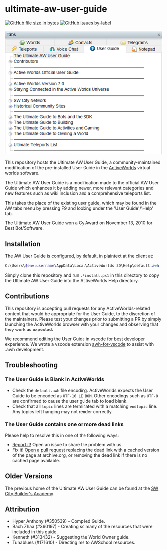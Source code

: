 ultimate-aw-user-guide
===================

[![GitHub file size in bytes](https://img.shields.io/github/size/anthonyneace/ultimate-aw-user-guide/user-guides/ultimateawuserguide.awh)](https://raw.githubusercontent.com/AnthonyNeace/ultimate-aw-user-guide/main/user-guides/ultimateawuserguide.awh)
[![GitHub issues by-label](https://img.shields.io/github/issues-raw/anthonyneace/ultimate-aw-user-guide/dead-link)](https://github.com/AnthonyNeace/ultimate-aw-user-guide/issues?q=is%3Aopen+is%3Aissue+label%3Adead-link)

![Screenshot of the User Guide in ActiveWorlds](guide.png "Ultimate AW User Guide in ActiveWorlds")

This repository hosts the Ultimate AW User Guide, a community-maintained modification of the pre-installed User Guide in the [ActiveWorlds](https://www.activeworlds.com) virtual worlds software.

The Ultimate AW User Guide is a modification made to the official AW User Guide which enhances it by adding newer, more relevant categories and new features such as wiki inclusion and a comprehensive teleports list. 

This takes the place of the existing user guide, which may be found in the AW tabs menu by pressing F9 and looking under the 'User Guide'/'Help' tab.

The Ultimate AW User Guide won a Cy Award on November 13, 2010 for Best Bot/Software.

## Installation

The AW User Guide is configured, by default, in plaintext at the client at:

```powershell 
C:\Users\$env:username\AppData\Local\ActiveWorlds 3D\Help\default.awh
```

Simply clone this repository and run `.\install.ps1` in this directory to copy the Ultimate AW User Guide into the ActiveWorlds Help directory.

## Contributions

This repository is accepting pull requests for any ActiveWorlds-related content that would be appropriate for the User Guide, to the discretion of the maintainers. Please test your changes prior to submitting a PR by simply launching the ActiveWorlds browser with your changes and observing that they work as expected.

We recommend editing the User Guide in vscode for best developer experience.  We wrote a vscode extension [awh-for-vscode](https://marketplace.visualstudio.com/items?itemName=AnthonyNeace.awh-for-vscode) to assist with .awh development.

## Troubleshooting

### The User Guide is Blank in ActiveWorlds

* Check the `default.awh` file encoding.  ActiveWorlds expects the User Guide to be encoded as `UTF-16 LE BOM`.  Other encodings such as `UTF-8` are confirmed to cause the user guide tab to load blank.
* Check that all `topic` lines are terminated with a matching `endtopic` line.  Any topics left hanging may not render correctly.

### The User Guide contains one or more dead links

Please help to resolve this in one of the following ways:

* [Report it!](https://github.com/AnthonyNeace/ultimate-aw-user-guide/issues/new?assignees=&labels=dead-link&template=dead-link.md&title=%5BDEAD+LINK%5D) Open an issue to share the problem with us.
* Fix it! [Open a pull request](https://github.com/AnthonyNeace/ultimate-aw-user-guide/compare) replacing the dead link with a cached version of the page at archive.org, or removing the dead link if there is no cached page available.

## Older Versions

The previous home of the Ultimate AW User Guide can be found at the [SW City Builder's Academy]( http://www.swcity.net/academy/index.php?n=Main.UltimateAWUserGuide)

## Attribution

* Hyper Anthony (#350539) - Compiled Guide.
* Bach Zhaa (#360197) - Creating so many of the resources that were included in this guide.
* Kenneth (#313432) - Suggesting the World Owner guide.
* Tunablues (#171610) - Directing me to AWSchool resources.
